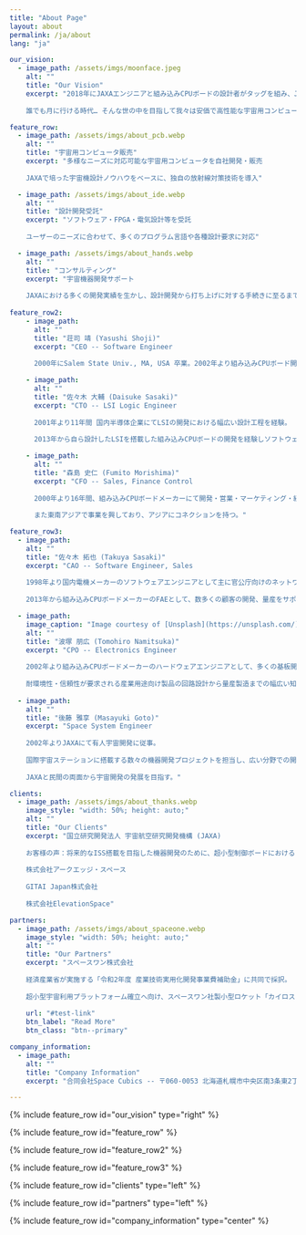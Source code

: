 ```yaml
---
title: "About Page"
layout: about
permalink: /ja/about
lang: "ja"

our_vision:
  - image_path: /assets/imgs/moonface.jpeg
    alt: ""
    title: "Our Vision"
    excerpt: "2018年にJAXAエンジニアと組み込みCPUボードの設計者がタッグを組み、JAXA発ベンチャーとして発足しました。
    
    誰でも月に行ける時代… そんな世の中を目指して我々は安価で高性能な宇宙用コンピュータを開発します。"

feature_row:
  - image_path: /assets/imgs/about_pcb.webp
    alt: ""
    title: "宇宙用コンピュータ販売"
    excerpt: "多様なニーズに対応可能な宇宙用コンピュータを自社開発・販売
    
    JAXAで培った宇宙機設計ノウハウをベースに、独自の放射線対策技術を導入"

  - image_path: /assets/imgs/about_ide.webp
    alt: ""
    title: "設計開発受託"
    excerpt: "ソフトウェア・FPGA・電気設計等を受託
    
    ユーザーのニーズに合わせて、多くのプログラム言語や各種設計要求に対応"

  - image_path: /assets/imgs/about_hands.webp
    alt: ""
    title: "コンサルティング"
    excerpt: "宇宙機器開発サポート
    
    JAXAにおける多くの開発実績を生かし、設計開発から打ち上げに対する手続きに至るまでをお手伝い"
    
feature_row2:
    - image_path: 
      alt: ""
      title: "荘司 靖 (Yasushi Shoji)"
      excerpt: "CEO -- Software Engineer
      
      2000年にSalem State Univ., MA, USA 卒業。2002年より組み込みCPUボード開発に従事。幅広い知識と経験を生かし、2016年に宇宙用ドローン(Int-Ball)の統括ソフトウェア開発を担当。"

    - image_path: 
      alt: ""
      title: "佐々木 大輔 (Daisuke Sasaki)"
      excerpt: "CTO -- LSI Logic Engineer
      
      2001年より11年間 国内半導体企業にてLSIの開発における幅広い設計工程を経験。
      
      2013年から自ら設計したLSIを搭載した組み込みCPUボードの開発を経験しソフトウェアまで知識領域を持つ。"

    - image_path: 
      alt: ""
      title: "森島 史仁 (Fumito Morishima)"
      excerpt: "CFO -- Sales, Finance Control
      
      2000年より16年間、組み込みCPUボードメーカーにて開発・営業・マーケティング・経営に携わり、幅広いビジネススキルを習得。
      
      また東南アジアで事業を興しており、アジアにコネクションを持つ。"

feature_row3:
  - image_path: 
    alt: ""
    title: "佐々木 拓也 (Takuya Sasaki)"
    excerpt: "CAO -- Software Engineer, Sales
    
    1998年より国内電機メーカーのソフトウェアエンジニアとして主に官公庁向けのネットワーク管理システムの開発に従事。
    
    2013年から組み込みCPUボードメーカーのFAEとして、数多くの顧客の開発、量産をサポートしてきた。"

  - image_path: 
    image_caption: "Image courtesy of [Unsplash](https://unsplash.com/)"
    alt: ""
    title: "波塚 朋広 (Tomohiro Namitsuka)"
    excerpt: "CPO -- Electronics Engineer
    
    2002年より組み込みCPUボードメーカーのハードウェアエンジニアとして、多くの基板開発を担当。
    
    耐環境性・信頼性が要求される産業用途向け製品の回路設計から量産製造までの幅広い知識と経験を活かし、安価で安心して使える宇宙機の提供を目指す。"
    
  - image_path: 
    alt: ""
    title: "後藤 雅享 (Masayuki Goto)"
    excerpt: "Space System Engineer
    
    2002年よりJAXAにて有人宇宙開発に従事。
    
    国際宇宙ステーションに搭載する数々の機器開発プロジェクトを担当し、広い分野での開発・打上げ・運用経験を持つ。
    
    JAXAと民間の両面から宇宙開発の発展を目指す。"

clients:
  - image_path: /assets/imgs/about_thanks.webp
    image_style: "width: 50%; height: auto;"
    alt: ""
    title: "Our Clients"
    excerpt: "国立研究開発法人 宇宙航空研究開発機構 (JAXA)
    
    お客様の声：将来的なISS搭載を目指した機器開発のために、超小型制御ボードにおける RTOSベースの制御ソフトウェア構築、ISSを介した地上との通信インタフェース の実装作業をお願いしました。
    
    株式会社アークエッジ・スペース 
    
    GITAI Japan株式会社 
    
    株式会社ElevationSpace"

partners:
  - image_path: /assets/imgs/about_spaceone.webp 
    image_style: "width: 50%; height: auto;"
    alt: ""
    title: "Our Partners"
    excerpt: "スペースワン株式会社
    
    経済産業省が実施する「令和2年度 産業技術実用化開発事業費補助金」に共同で採択。
    
    超小型宇宙利用プラットフォーム確立へ向け、スペースワン社製小型ロケット「カイロス（KAIROS）」による超小型衛星の放出実証、ならびにSpace Cubics社製宇宙用コンピュータを搭載した衛星の宇宙実証を目指します。"
    
    url: "#test-link"
    btn_label: "Read More"
    btn_class: "btn--primary"

company_information:
  - image_path: 
    alt: ""
    title: "Company Information"
    excerpt: "合同会社Space Cubics -- 〒060-0053 北海道札幌市中央区南3条東2丁目1番地 ベンチャースクエア301 -- 050-7112-6213"

---
```


{% include feature_row id="our_vision" type="right" %}

{% include feature_row id="feature_row" %}

{% include feature_row id="feature_row2" %}

{% include feature_row id="feature_row3" %}

{% include feature_row id="clients" type="left" %}

{% include feature_row id="partners" type="left" %}

{% include feature_row id="company_information" type="center" %}
